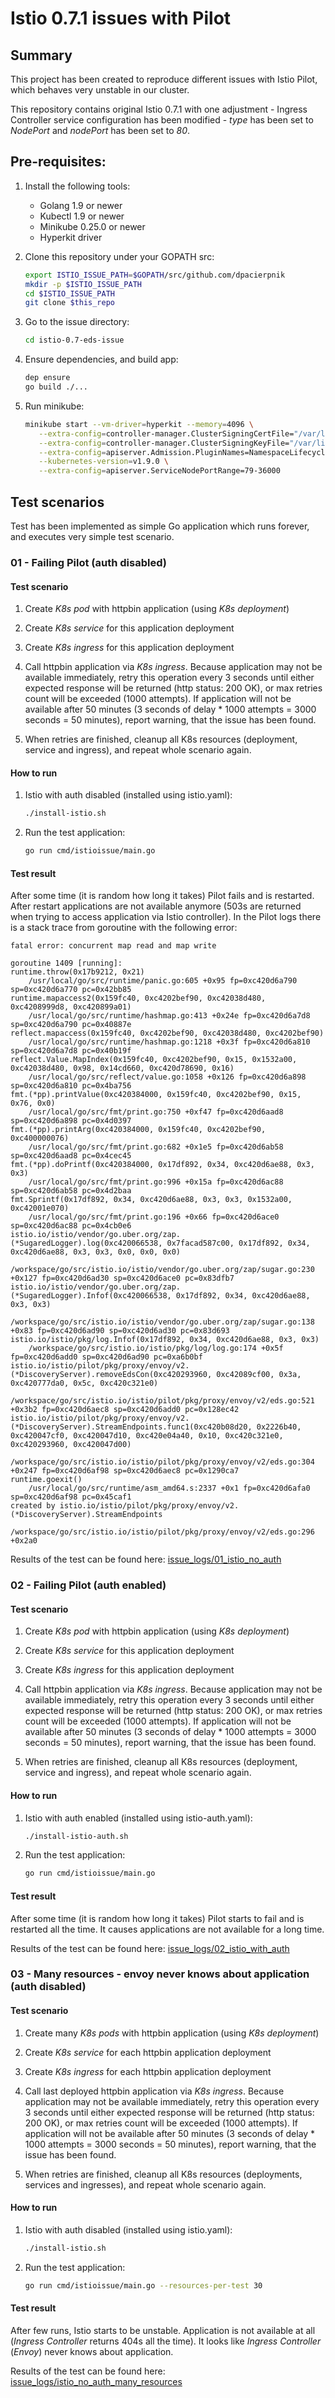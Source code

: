 # Istio 0.7.1 issues with Pilot

## Summary

This project has been created to reproduce different issues with Istio Pilot, which behaves very unstable in our cluster. 

This repository contains original Istio 0.7.1 with one adjustment - Ingress Controller service configuration has been modified - 
*type* has been set to *NodePort* and *nodePort* has been set to *80*.

## Pre-requisites:

1. Install the following tools:

   - Golang 1.9 or newer
   - Kubectl 1.9 or newer
   - Minikube 0.25.0 or newer
   - Hyperkit driver

1. Clone this repository under your GOPATH src:

   ```bash
   export ISTIO_ISSUE_PATH=$GOPATH/src/github.com/dpacierpnik
   mkdir -p $ISTIO_ISSUE_PATH
   cd $ISTIO_ISSUE_PATH
   git clone $this_repo
   ```

1. Go to the issue directory:

   ```bash
   cd istio-0.7-eds-issue
   ```

1. Ensure dependencies, and build app:

   ```bash
   dep ensure
   go build ./...
   ```

1. Run minikube:

   ```bash
   minikube start --vm-driver=hyperkit --memory=4096 \
	  --extra-config=controller-manager.ClusterSigningCertFile="/var/lib/localkube/certs/ca.crt" \
	  --extra-config=controller-manager.ClusterSigningKeyFile="/var/lib/localkube/certs/ca.key" \
	  --extra-config=apiserver.Admission.PluginNames=NamespaceLifecycle,LimitRanger,ServiceAccount,PersistentVolumeLabel,DefaultStorageClass,DefaultTolerationSeconds,MutatingAdmissionWebhook,ValidatingAdmissionWebhook,ResourceQuota \
	  --kubernetes-version=v1.9.0 \
      --extra-config=apiserver.ServiceNodePortRange=79-36000
   ```

## Test scenarios

Test has been implemented as simple Go application which runs forever, and executes very simple test scenario.

### 01 - Failing Pilot (auth disabled)

#### Test scenario

1. Create *K8s pod* with httpbin application (using *K8s deployment*)

1. Create *K8s service* for this application deployment

1. Create *K8s ingress* for this application deployment

1. Call httpbin application via *K8s ingress*. Because application may not be available immediately, 
   retry this operation every 3 seconds until either expected response will be returned (http status: 200 OK), 
   or max retries count will be exceeded (1000 attempts).
   If application will not be available after 50 minutes (3 seconds of delay * 1000 attempts = 3000 seconds = 50 minutes), 
   report warning, that the issue has been found.
   
1. When retries are finished, cleanup all K8s resources (deployment, service and ingress), and repeat whole scenario again.

#### How to run

1. Istio with auth disabled (installed using istio.yaml):
   
   ```bash
   ./install-istio.sh
   ```

1. Run the test application:

   ```bash
   go run cmd/istioissue/main.go
   ```

#### Test result

After some time (it is random how long it takes) Pilot fails and is restarted. 
After restart applications are not available anymore (503s are returned when trying to access application via Istio controller).
In the Pilot logs there is a stack trace from goroutine with the following error:

```
fatal error: concurrent map read and map write

goroutine 1409 [running]:
runtime.throw(0x17b9212, 0x21)
	/usr/local/go/src/runtime/panic.go:605 +0x95 fp=0xc420d6a790 sp=0xc420d6a770 pc=0x42bb85
runtime.mapaccess2(0x159fc40, 0xc4202bef90, 0xc42038d480, 0xc4208999d8, 0xc420899a01)
	/usr/local/go/src/runtime/hashmap.go:413 +0x24e fp=0xc420d6a7d8 sp=0xc420d6a790 pc=0x40887e
reflect.mapaccess(0x159fc40, 0xc4202bef90, 0xc42038d480, 0xc4202bef90)
	/usr/local/go/src/runtime/hashmap.go:1218 +0x3f fp=0xc420d6a810 sp=0xc420d6a7d8 pc=0x40b19f
reflect.Value.MapIndex(0x159fc40, 0xc4202bef90, 0x15, 0x1532a00, 0xc42038d480, 0x98, 0x14cd660, 0xc420d78690, 0x16)
	/usr/local/go/src/reflect/value.go:1058 +0x126 fp=0xc420d6a898 sp=0xc420d6a810 pc=0x4ba756
fmt.(*pp).printValue(0xc420384000, 0x159fc40, 0xc4202bef90, 0x15, 0x76, 0x0)
	/usr/local/go/src/fmt/print.go:750 +0xf47 fp=0xc420d6aad8 sp=0xc420d6a898 pc=0x4d0397
fmt.(*pp).printArg(0xc420384000, 0x159fc40, 0xc4202bef90, 0xc400000076)
	/usr/local/go/src/fmt/print.go:682 +0x1e5 fp=0xc420d6ab58 sp=0xc420d6aad8 pc=0x4cec45
fmt.(*pp).doPrintf(0xc420384000, 0x17df892, 0x34, 0xc420d6ae88, 0x3, 0x3)
	/usr/local/go/src/fmt/print.go:996 +0x15a fp=0xc420d6ac88 sp=0xc420d6ab58 pc=0x4d2baa
fmt.Sprintf(0x17df892, 0x34, 0xc420d6ae88, 0x3, 0x3, 0x1532a00, 0xc42001e070)
	/usr/local/go/src/fmt/print.go:196 +0x66 fp=0xc420d6ace0 sp=0xc420d6ac88 pc=0x4cb0e6
istio.io/istio/vendor/go.uber.org/zap.(*SugaredLogger).log(0xc420066538, 0x7facad587c00, 0x17df892, 0x34, 0xc420d6ae88, 0x3, 0x3, 0x0, 0x0, 0x0)
	/workspace/go/src/istio.io/istio/vendor/go.uber.org/zap/sugar.go:230 +0x127 fp=0xc420d6ad30 sp=0xc420d6ace0 pc=0x83dfb7
istio.io/istio/vendor/go.uber.org/zap.(*SugaredLogger).Infof(0xc420066538, 0x17df892, 0x34, 0xc420d6ae88, 0x3, 0x3)
	/workspace/go/src/istio.io/istio/vendor/go.uber.org/zap/sugar.go:138 +0x83 fp=0xc420d6ad90 sp=0xc420d6ad30 pc=0x83d693
istio.io/istio/pkg/log.Infof(0x17df892, 0x34, 0xc420d6ae88, 0x3, 0x3)
	/workspace/go/src/istio.io/istio/pkg/log/log.go:174 +0x5f fp=0xc420d6add0 sp=0xc420d6ad90 pc=0xa6b0bf
istio.io/istio/pilot/pkg/proxy/envoy/v2.(*DiscoveryServer).removeEdsCon(0xc420293960, 0xc42089cf00, 0x3a, 0xc420777da0, 0x5c, 0xc420c321e0)
	/workspace/go/src/istio.io/istio/pilot/pkg/proxy/envoy/v2/eds.go:521 +0x3b2 fp=0xc420d6aec8 sp=0xc420d6add0 pc=0x128ec42
istio.io/istio/pilot/pkg/proxy/envoy/v2.(*DiscoveryServer).StreamEndpoints.func1(0xc420b08d20, 0x2226b40, 0xc420047cf0, 0xc420047d10, 0xc420e04a40, 0x10, 0xc420c321e0, 0xc420293960, 0xc420047d00)
	/workspace/go/src/istio.io/istio/pilot/pkg/proxy/envoy/v2/eds.go:304 +0x247 fp=0xc420d6af98 sp=0xc420d6aec8 pc=0x1290ca7
runtime.goexit()
	/usr/local/go/src/runtime/asm_amd64.s:2337 +0x1 fp=0xc420d6afa0 sp=0xc420d6af98 pc=0x45caf1
created by istio.io/istio/pilot/pkg/proxy/envoy/v2.(*DiscoveryServer).StreamEndpoints
	/workspace/go/src/istio.io/istio/pilot/pkg/proxy/envoy/v2/eds.go:296 +0x2a0
```

Results of the test can be found here: [issue_logs/01_istio_no_auth](./issue_logs/01_istio_no_auth)

### 02 - Failing Pilot (auth enabled)

#### Test scenario

1. Create *K8s pod* with httpbin application (using *K8s deployment*)

1. Create *K8s service* for this application deployment

1. Create *K8s ingress* for this application deployment

1. Call httpbin application via *K8s ingress*. Because application may not be available immediately, 
   retry this operation every 3 seconds until either expected response will be returned (http status: 200 OK), 
   or max retries count will be exceeded (1000 attempts).
   If application will not be available after 50 minutes (3 seconds of delay * 1000 attempts = 3000 seconds = 50 minutes), 
   report warning, that the issue has been found.
   
1. When retries are finished, cleanup all K8s resources (deployment, service and ingress), and repeat whole scenario again.

#### How to run

1. Istio with auth enabled (installed using istio-auth.yaml):

   ```bash
   ./install-istio-auth.sh
   ```

1. Run the test application:

   ```bash
   go run cmd/istioissue/main.go
   ```

#### Test result

After some time (it is random how long it takes) Pilot starts to fail and is restarted all the time.
It causes applications are not available for a long time.

Results of the test can be found here: [issue_logs/02_istio_with_auth](./issue_logs/02_istio_with_auth)

### 03 - Many resources - envoy never knows about application (auth disabled)

#### Test scenario

1. Create many *K8s pods* with httpbin application (using *K8s deployment*)

1. Create *K8s service* for each httpbin application deployment

1. Create *K8s ingress* for each httpbin application deployment

1. Call last deployed httpbin application via *K8s ingress*. Because application may not be available immediately, 
   retry this operation every 3 seconds until either expected response will be returned (http status: 200 OK), 
   or max retries count will be exceeded (1000 attempts).
   If application will not be available after 50 minutes (3 seconds of delay * 1000 attempts = 3000 seconds = 50 minutes), 
   report warning, that the issue has been found.
   
1. When retries are finished, cleanup all K8s resources (deployments, services and ingresses), and repeat whole scenario again.

#### How to run

1. Istio with auth disabled (installed using istio.yaml):
   
   ```bash
   ./install-istio.sh
   ```

1. Run the test application:

   ```bash
   go run cmd/istioissue/main.go --resources-per-test 30
   ```

#### Test result

After few runs, Istio starts to be unstable.
Application is not available at all (*Ingress Controller* returns 404s all the time).
It looks like *Ingress Controller* (*Envoy*) never knows about application. 

Results of the test can be found here: [issue_logs/istio_no_auth_many_resources](./issue_logs/istio_no_auth_many_resources)
